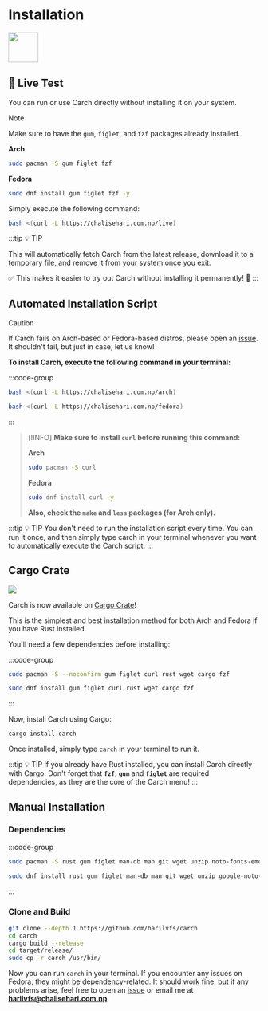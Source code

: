 # Installation
<img src="https://img.icons8.com/?size=80&id=v8LYQxpvZ4xX&format=png" width="60" />


## 🚀 Live Test

You can run or use Carch directly without installing it on your system.

> [!NOTE]
> Make sure to have the `gum`, `figlet`, and `fzf` packages already installed.
>
> **Arch**
> ```sh
> sudo pacman -S gum figlet fzf 
> ```
> **Fedora**
> ```sh
> sudo dnf install gum figlet fzf -y  
>```
> 


Simply execute the following command:

```sh
bash <(curl -L https://chalisehari.com.np/live)
```

:::tip :bulb: TIP

This will automatically fetch Carch from the latest release, download it to a temporary file, and remove it from your system once you exit.

✅ This makes it easier to try out Carch without installing it permanently! 🎯
:::

## Automated Installation Script

> [!CAUTION]
> If Carch fails on Arch-based or Fedora-based distros, please open an [issue](https://github.com/harilvfs/carch/issues).  
> It shouldn't fail, but just in case, let us know!  


**To install Carch, execute the following command in your terminal:**

:::code-group


```sh [<i class="devicon-archlinux-plain"></i> Arch]
bash <(curl -L https://chalisehari.com.np/arch)
```

```sh [<i class="devicon-fedora-plain"></i> Fedora]
bash <(curl -L https://chalisehari.com.np/fedora)
```
:::

> [!INFO]
> **Make sure to install `curl` before running this command:** 
>
> **Arch**
> ```sh
> sudo pacman -S curl 
> ```
> **Fedora**
> ```sh
> sudo dnf install curl -y  
>```
> 
> **Also, check the `make` and `less` packages (for Arch only).**

:::tip :bulb: TIP
You don't need to run the installation script every time. You can run it once, and then simply type carch in your terminal whenever you want to automatically execute the Carch script.
:::

## Cargo Crate

<img src="https://img.shields.io/crates/v/carch?style=for-the-badge&logo=rust&color=f5a97f&logoColor=fe640b&labelColor=171b22" >

Carch is now available on [Cargo Crate](https://crates.io/crates/carch/4.1.5)!  

This is the simplest and best installation method for both Arch and Fedora if you have Rust installed.  

You'll need a few dependencies before installing: 

:::code-group

```sh [<i class="devicon-archlinux-plain"></i> Arch]
sudo pacman -S --noconfirm gum figlet curl rust wget cargo fzf
```

```sh [<i class="devicon-fedora-plain"></i> Fedora]
sudo dnf install gum figlet curl rust wget cargo fzf
```
:::

Now, install Carch using Cargo:

```sh
cargo install carch
```

Once installed, simply type `carch` in your terminal to run it.

:::tip :bulb: TIP
If you already have Rust installed, you can install Carch directly with Cargo. Don't forget that **`fzf`**, **`gum`** and **`figlet`** are required dependencies, as they are the core of the Carch menu!
:::

## Manual Installation

### Dependencies

:::code-group

```sh [<i class="devicon-archlinux-plain"></i> Arch]
sudo pacman -S rust gum figlet man-db man git wget unzip noto-fonts-emoji ttf-joypixels cur bash bash-completion ttf-nerd-fonts-symbols ttf-jetbrains-mono ttf-jetbrains-mono-nerd bat zsh fish cargo fzf
```

```sh [<i class="devicon-fedora-plain"></i> Fedora]
sudo dnf install rust gum figlet man-db man git wget unzip google-noto-color-emoji-fonts google-noto-emoji-fonts bat jetbrains-mono-fonts-all bash-completion-devel zsh fish curl bat cargo fzf
```
:::

### Clone and Build

```sh
git clone --depth 1 https://github.com/harilvfs/carch
cd carch
cargo build --release
cd target/release/
sudo cp -r carch /usr/bin/ 
```

Now you can run `carch` in your terminal. If you encounter any issues on Fedora, they might be dependency-related. It should work fine, but if any problems arise, feel free to open an [issue](https://github.com/harilvfs/carch/issues) or email me at **harilvfs@chalisehari.com.np**.
